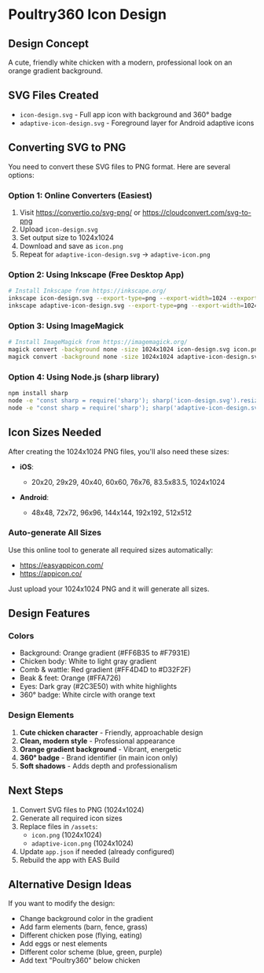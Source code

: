 # Poultry360 Icon Design

## Design Concept
A cute, friendly white chicken with a modern, professional look on an orange gradient background.

## SVG Files Created
- `icon-design.svg` - Full app icon with background and 360° badge
- `adaptive-icon-design.svg` - Foreground layer for Android adaptive icons

## Converting SVG to PNG

You need to convert these SVG files to PNG format. Here are several options:

### Option 1: Online Converters (Easiest)
1. Visit https://convertio.co/svg-png/ or https://cloudconvert.com/svg-to-png
2. Upload `icon-design.svg`
3. Set output size to 1024x1024
4. Download and save as `icon.png`
5. Repeat for `adaptive-icon-design.svg` → `adaptive-icon.png`

### Option 2: Using Inkscape (Free Desktop App)
```bash
# Install Inkscape from https://inkscape.org/
inkscape icon-design.svg --export-type=png --export-width=1024 --export-height=1024 --export-filename=icon.png
inkscape adaptive-icon-design.svg --export-type=png --export-width=1024 --export-height=1024 --export-filename=adaptive-icon.png
```

### Option 3: Using ImageMagick
```bash
# Install ImageMagick from https://imagemagick.org/
magick convert -background none -size 1024x1024 icon-design.svg icon.png
magick convert -background none -size 1024x1024 adaptive-icon-design.svg adaptive-icon.png
```

### Option 4: Using Node.js (sharp library)
```bash
npm install sharp
node -e "const sharp = require('sharp'); sharp('icon-design.svg').resize(1024, 1024).png().toFile('icon.png')"
node -e "const sharp = require('sharp'); sharp('adaptive-icon-design.svg').resize(1024, 1024).png().toFile('adaptive-icon.png')"
```

## Icon Sizes Needed

After creating the 1024x1024 PNG files, you'll also need these sizes:

- **iOS**:
  - 20x20, 29x29, 40x40, 60x60, 76x76, 83.5x83.5, 1024x1024

- **Android**:
  - 48x48, 72x72, 96x96, 144x144, 192x192, 512x512

### Auto-generate All Sizes
Use this online tool to generate all required sizes automatically:
- https://easyappicon.com/
- https://appicon.co/

Just upload your 1024x1024 PNG and it will generate all sizes.

## Design Features

### Colors
- Background: Orange gradient (#FF6B35 to #F7931E)
- Chicken body: White to light gray gradient
- Comb & wattle: Red gradient (#FF4D4D to #D32F2F)
- Beak & feet: Orange (#FFA726)
- Eyes: Dark gray (#2C3E50) with white highlights
- 360° badge: White circle with orange text

### Design Elements
1. **Cute chicken character** - Friendly, approachable design
2. **Clean, modern style** - Professional appearance
3. **Orange gradient background** - Vibrant, energetic
4. **360° badge** - Brand identifier (in main icon only)
5. **Soft shadows** - Adds depth and professionalism

## Next Steps

1. Convert SVG files to PNG (1024x1024)
2. Generate all required icon sizes
3. Replace files in `/assets`:
   - `icon.png` (1024x1024)
   - `adaptive-icon.png` (1024x1024)
4. Update `app.json` if needed (already configured)
5. Rebuild the app with EAS Build

## Alternative Design Ideas

If you want to modify the design:
- Change background color in the gradient
- Add farm elements (barn, fence, grass)
- Different chicken pose (flying, eating)
- Add eggs or nest elements
- Different color scheme (blue, green, purple)
- Add text "Poultry360" below chicken
